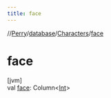 ```yaml
---
title: face
---
```

//[Perry](../../../index.html)/[database](../index.html)/[Characters](index.html)/[face](face.html)



# face



[jvm]\
val [face](face.html): Column&lt;[Int](https://kotlinlang.org/api/latest/jvm/stdlib/kotlin/-int/index.html)&gt;




